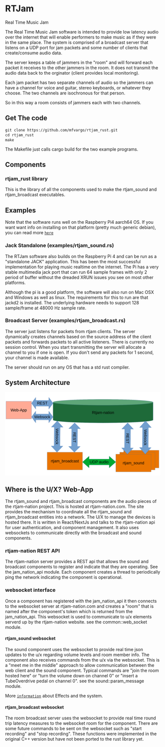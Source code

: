 # RTJam

Real Time Music Jam

The Real Time Music Jam software is intended to provide low latency audio over the internet that will enable performers to make music as if they were in the same place. The system is comprised of a broadcast server that listens on a UDP port for jam packets and some number of clients that create/consume audio data.

The server keeps a table of jammers in the "room" and will forward each packet it receives to the other jammers in the room. It does not transmit the audio data back to the orginator (client provides local monitoring).

Each jam packet has two separate channels of audio so the jammers can have a channel for voice and guitar, stereo keyboards, or whatever they choose. The two channels are isochronous for that person.

So in this way a room consists of jammers each with two channels.

## Get The code

```
git clone https://github.com/mfvargo/rtjam_rust.git
cd rtjam_rust
make
```

The Makefile just calls cargo build for the two example programs.

## Components

### rtjam_rust library

This is the library of all the components used to make the rtjam_sound and rtjam_broadcast executables.

## Examples

Note that the software runs well on the Raspberry Pi4 aarch64 OS. If you want want info on installing on that platform (pretty much generic debian), you can read more
[`here`](docs/Pi%2064bit%20aarch64%20setup.md)

### Jack Standalone (examples/rtjam_sound.rs)

The RTJam software also builds on the Raspberry Pi 4 and can be run as a "standalone JACK" application. This has been the most successful implementation for playing music realtime on the internet. The Pi has a very stable multimedia jack port that can run 64 sample frames with only 2 period of buffer without the dreaded XRUN issues you see on most other platforms.

Although the pi is a good platform, the software will also run on Mac OSX and Windows as well as linux.
The requirements for this to run are that jackd2 is installed. The underlying hardware needs to support 128 sample/frame at 48000 Hz sample rate.

### Broadcast Server (examples/rtjam_broadcast.rs)

The server just listens for packets from rtjam clients. The server dynamically creates channels based on the source address of the client packets and forwards packets to all active listeners. There is currently no session control. When you start transmitting the server will allocate a channel to you if one is open. If you don't send any packets for 1 second, your channel is made available.

The server should run on any OS that has a std rust compiler.

## System Architecture

![Architecture](docs/system_diagram.png)

## Where is the U/X? Web-App

The rtjam_sound and rtjam_broadcast components are the audio pieces of the rtjam-nation project. This is hosted at rtjam-nation.com. The site provides the mechanism to coordinate all the rtjam_sound and rtjam_broadcast entities into a network. The U/X to manage the devices is hosted there.
It is written in React/NextJs and talks to the rtjam-nation api for user authentication, and component
management. It also uses websockets to communicate directly with the broadcast and sound components.

### rtjam-nation REST API

The rtjam-nation server provides a REST api that allows the sound and broadcast components to
register and indicate that they are operating. See the jam_nation_api module. Each component creates a thread to periodically ping the network indicating the component is operational.

### websocket interface

Once a component has registered with the jam_nation_api it then connects to the websocket server at rtjam-nation.com and creates a "room" that is named after the component's token which is
returned from the jam_nation_api. This websocket is used to communicate to u/x elements serverd
up by the rtjam-nation website. see the common::web_socket module.

#### rtjam_sound websocket

The sound component uses the websocket to provide real time json updates to the u/x regarding volume levels and room member info. The component also receives commands from the u/x via the websocket. This
is a "meet me in the middle" approach to allow communication between the web client and the sound
component. Typical commands are "join the room hosted here" or "turn the volume down on channel 0" or
"insert a TubeOverdrive pedal on channel 0". see the sound::param_message module.

More [`information`](docs/pedals.md) about Effects and the system.

#### rtjam_broadcast websocket

The room broadcast server uses the websocket to provide real time round trip latency measures to the
websocket room for the component. There are some future commands to be sent on the websocket
such as "start recording" and "stop recording". These functions were implemented in the original C++
version but have not been ported to the rust library yet.
